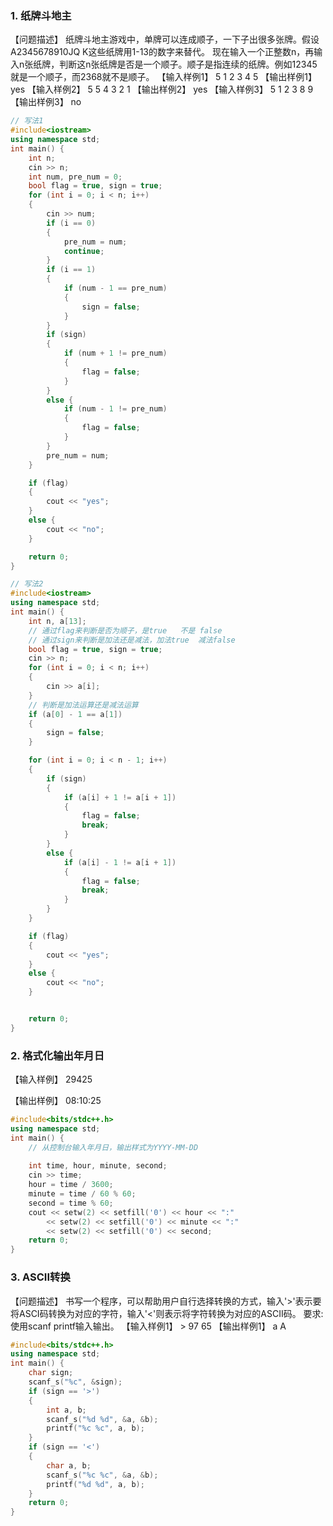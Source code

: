 ### 1. 纸牌斗地主

【问题描述】
纸牌斗地主游戏中，单牌可以连成顺子，一下子出很多张牌。假设A2345678910JQ K这些纸牌用1-13的数字来替代。
现在输入一个正整数n，再输入n张纸牌，判断这n张纸牌是否是一个顺子。顺子是指连续的纸牌。例如12345就是一个顺子，而2368就不是顺子。
【输入样例1】
5
1 2 3 4 5
【输出样例1】
yes
【输入样例2】
5
5 4 3 2 1
【输出样例2】
yes
【输入样例3】
5
1 2 3 8 9
【输出样例3】
no

```C++
// 写法1
#include<iostream>
using namespace std;
int main() {
	int n;
	cin >> n;
	int num, pre_num = 0;
	bool flag = true, sign = true;
	for (int i = 0; i < n; i++)
	{
		cin >> num;
		if (i == 0)
		{
			pre_num = num;
			continue;
		}
		if (i == 1)
		{
			if (num - 1 == pre_num)
			{
				sign = false;
			}
		}
		if (sign)
		{
			if (num + 1 != pre_num)
			{
				flag = false;
			}
		}
		else {
			if (num - 1 != pre_num)
			{
				flag = false;
			}
		}
		pre_num = num;
	}

	if (flag)
	{
		cout << "yes";
	}
	else {
		cout << "no";
	}

	return 0;
}
```

```	C++
// 写法2
#include<iostream>
using namespace std;
int main() {
	int n, a[13];
	// 通过flag来判断是否为顺子，是true   不是 false
	// 通过sign来判断是加法还是减法，加法true  减法false
	bool flag = true, sign = true;  
	cin >> n;
	for (int i = 0; i < n; i++)
	{
		cin >> a[i];
	}
	// 判断是加法运算还是减法运算
	if (a[0] - 1 == a[1])
	{
		sign = false;
	}

	for (int i = 0; i < n - 1; i++)
	{
		if (sign)
		{
			if (a[i] + 1 != a[i + 1])
			{
				flag = false;
				break;
			}
		}
		else {
			if (a[i] - 1 != a[i + 1])
			{
				flag = false;
				break;
			}
		}
	}

	if (flag)
	{
		cout << "yes";
	}
	else {
		cout << "no";
	}


	return 0;
}
```



### 2. 格式化输出年月日

【输入样例】
29425

【输出样例】
08:10:25

```C++
#include<bits/stdc++.h>
using namespace std;
int main() {
	// 从控制台输入年月日，输出样式为YYYY-MM-DD
	
	int time, hour, minute, second;
	cin >> time;
	hour = time / 3600;
	minute = time / 60 % 60;
	second = time % 60;
	cout << setw(2) << setfill('0') << hour << ":" 
		<< setw(2) << setfill('0') << minute << ":" 
		<< setw(2) << setfill('0') << second;
	return 0;
}
```



### 3. ASCII转换

【问题描述】
书写一个程序，可以帮助用户自行选择转换的方式，输入'>'表示要将ASCI码转换为对应的字符，输入'<'则表示将字符转换为对应的ASCII码。
要求:使用scanf printf输入输出。
【输入样例1】
\>
97 65
【输出样例1】
a A

```C++
#include<bits/stdc++.h>
using namespace std;
int main() {
	char sign;
	scanf_s("%c", &sign);
	if (sign == '>')
	{
		int a, b;
		scanf_s("%d %d", &a, &b);
		printf("%c %c", a, b);
	}
	if (sign == '<')
	{
		char a, b;
		scanf_s("%c %c", &a, &b);
		printf("%d %d", a, b);
	}
	return 0;
}
```

